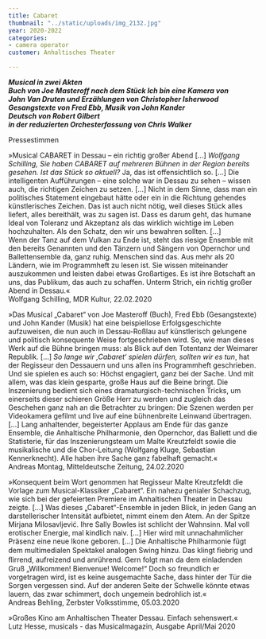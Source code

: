 ```yaml
---
title: Cabaret
thumbnail: "../static/uploads/img_2132.jpg"
year: 2020-2022
categories:
- camera operator
customer: Anhaltisches Theater

---
```

**_Musical in zwei Akten  
Buch von Joe Masteroff nach dem Stück Ich bin eine Kamera von  
John Van Druten und Erzählungen von Christopher Isherwood  
Gesangstexte von Fred Ebb, Musik von John Kander  
Deutsch von Robert Gilbert  
in der reduzierten Orchesterfassung von Chris Walker_**

Pressestimmen

»Musical CABARET in Dessau – ein richtig großer Abend \[…\] _Wolfgang Schilling, Sie haben CABARET auf mehreren Bühnen in der Region bereits gesehen. Ist das Stück so aktuell?_ Ja, das ist offensichtlich so. \[…\] Die intelligenten Aufführungen – eine solche war in Dessau zu sehen – wissen auch, die richtigen Zeichen zu setzen. \[…\] Nicht in dem Sinne, dass man ein politisches Statement eingebaut hätte oder ein in die Richtung gehendes künstlerisches Zeichen. Das ist auch nicht nötig, weil dieses Stück alles liefert, alles bereithält, was zu sagen ist. Dass es darum geht, das humane Ideal von Toleranz und Akzeptanz als das wirklich wichtige im Leben hochzuhalten. Als den Schatz, den wir uns bewahren sollten. \[…\]  
Wenn der Tanz auf dem Vulkan zu Ende ist, steht das riesige Ensemble mit den bereits Genannten und den Tänzern und Sängern von Opernchor und Ballettensemble da, ganz ruhig. Menschen sind das. Aus mehr als 20 Ländern, wie im Programmheft zu lesen ist. Sie wissen miteinander auszukommen und leisten dabei etwas Großartiges. Es ist ihre Botschaft an uns, das Publikum, das auch zu schaffen. Unterm Strich, ein richtig großer Abend in Dessau.«  
Wolfgang Schilling, MDR Kultur, 22.02.2020

»Das Musical „Cabaret“ von Joe Masteroff (Buch), Fred Ebb (Gesangstexte) und John Kander (Musik) hat eine beispiellose Erfolgsgeschichte aufzuweisen, die nun auch in Dessau-Roßlau auf künstlerisch gelungene und politisch konsequente Weise fortgeschrieben wird. So, wie man dieses Werk auf die Bühne bringen muss: als Blick auf den Totentanz der Weimarer Republik. \[…\] _So lange wir ,Cabaret‘ spielen dürfen, sollten wir es tun_, hat der Regisseur den Dessauern und uns allen ins Programmheft geschrieben. Und sie spielen es auch so: Höchst engagiert, ganz bei der Sache. Und mit allem, was das klein gesparte, große Haus auf die Beine bringt. Die Inszenierung bedient sich eines dramaturgisch-technischen Tricks, um einerseits dieser schieren Größe Herr zu werden und zugleich das Geschehen ganz nah an die Betrachter zu bringen: Die Szenen werden per Videokamera gefilmt und live auf eine bühnenbreite Leinwand übertragen. \[…\] Lang anhaltender, begeisterter Applaus am Ende für das ganze Ensemble, die Anhaltische Philharmonie, den Opernchor, das Ballett und die Statisterie, für das Inszenierungsteam um Malte Kreutzfeldt sowie die musikalische und die Chor-Leitung (Wolfgang Kluge, Sebastian Kennerknecht). Alle haben ihre Sache ganz fabelhaft gemacht.«  
Andreas Montag, Mitteldeutsche Zeitung, 24.02.2020

»Konsequent beim Wort genommen hat Regisseur Malte Kreutzfeldt die Vorlage zum Musical-Klassiker „Cabaret“. Ein nahezu genialer Schachzug, wie sich bei der gefeierten Premiere im Anhaltischen Theater in Dessau zeigte. \[…\] Was dieses „Cabaret“-Ensemble in jeden Blick, in jeden Gang an darstellerischer Intensität aufbietet, nimmt einem den Atem. An der Spitze Mirjana Milosavljević. Ihre Sally Bowles ist schlicht der Wahnsinn. Mal voll erotischer Energie, mal kindlich naiv. \[…\] Hier wird mit unnachahmlicher Präsenz eine neue Ikone geboren. \[…\] Die Anhaltische Philharmonie fügt dem multimedialen Spektakel analogen Swing hinzu. Das klingt ﬁebrig und ﬂirrend, aufreizend und anrührend. Gern folgt man da dem einladenden Gruß „Willkommen! Bienvenue! Welcome!“ Doch so freundlich er vorgetragen wird, ist es keine ausgemachte Sache, dass hinter der Tür die Sorgen vergessen sind. Auf der anderen Seite der Schwelle könnte etwas lauern, das zwar schimmert, doch ungemein bedrohlich ist.«  
Andreas Behling, Zerbster Volksstimme, 05.03.2020

»Großes Kino am Anhaltischen Theater Dessau. Einfach sehenswert.«  
Lutz Hesse, musicals - das Musicalmagazin, Ausgabe April/Mai 2020